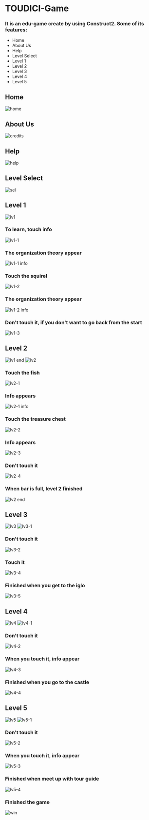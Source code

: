 # TOUDICI-Game

### It is an edu-game create by using Construct2. Some of its features:
- Home
- About Us
- Help
- Level Select
- Level 1
- Level 2
- Level 3
- Level 4
- Level 5

## Home
![home](https://user-images.githubusercontent.com/26601444/51441628-16bcec00-1d06-11e9-8bbc-49931b41a294.png)
## About Us
![credits](https://user-images.githubusercontent.com/26601444/51441626-16245580-1d06-11e9-90ba-2053cfd3d340.png)
## Help
![help](https://user-images.githubusercontent.com/26601444/51441627-16bcec00-1d06-11e9-8b63-126d71c63ee3.png)
## Level Select
![sel](https://user-images.githubusercontent.com/26601444/51441665-22101780-1d06-11e9-8c1d-996302170ec0.PNG)
##  Level 1
![lv1](https://user-images.githubusercontent.com/26601444/51441630-17558280-1d06-11e9-89a9-35ca8320f64f.png)
### To learn, touch info
![lv1-1](https://user-images.githubusercontent.com/26601444/51441632-1886af80-1d06-11e9-9bfb-9cbe6e234372.png)
### The organization theory appear
![lv1-1 info](https://user-images.githubusercontent.com/26601444/51441631-17ee1900-1d06-11e9-8148-61db0644bc47.png)
### Touch the squirel
![lv1-2](https://user-images.githubusercontent.com/26601444/51441634-191f4600-1d06-11e9-986f-cea2e1624de5.png)
### The organization theory appear
![lv1-2 info](https://user-images.githubusercontent.com/26601444/51441633-1886af80-1d06-11e9-8ab9-5e8e07071ccf.png)
### Don't touch it, if you don't want to go back from the start
![lv1-3](https://user-images.githubusercontent.com/26601444/51441636-19b7dc80-1d06-11e9-8ab1-46a059bcb80f.PNG)
##  Level 2
![lv1 end](https://user-images.githubusercontent.com/26601444/51441629-17558280-1d06-11e9-86d0-9daeade942fb.png)
![lv2](https://user-images.githubusercontent.com/26601444/51441639-1a507300-1d06-11e9-891f-927eec293d0c.png)
### Touch the fish
![lv2-1](https://user-images.githubusercontent.com/26601444/51441641-1ae90980-1d06-11e9-812a-94a00274744d.jpg)
### Info appears
![lv2-1 info](https://user-images.githubusercontent.com/26601444/51441640-1a507300-1d06-11e9-9319-b08b185b0c03.png)
### Touch the treasure chest
![lv2-2](https://user-images.githubusercontent.com/26601444/51441642-1b81a000-1d06-11e9-8c02-ebc8e6259b5d.png)
### Info appears
![lv2-3](https://user-images.githubusercontent.com/26601444/51441644-1b81a000-1d06-11e9-8313-36d38a6392c6.PNG)
### Don't touch it
![lv2-4](https://user-images.githubusercontent.com/26601444/51441645-1c1a3680-1d06-11e9-9d19-126f9baf2769.PNG)
### When bar is full, level 2 finished
![lv2 end](https://user-images.githubusercontent.com/26601444/51441638-19b7dc80-1d06-11e9-8335-c078c9634c88.png)
##  Level 3
![lv3](https://user-images.githubusercontent.com/26601444/51441646-1c1a3680-1d06-11e9-8d02-e51dfc61f22f.PNG)
![lv3-1](https://user-images.githubusercontent.com/26601444/51441648-1d4b6380-1d06-11e9-958d-f175bc4722d9.PNG)
### Don't touch it
![lv3-2](https://user-images.githubusercontent.com/26601444/51441649-1de3fa00-1d06-11e9-8b0b-0dbc4bc38405.PNG)
### Touch it
![lv3-4](https://user-images.githubusercontent.com/26601444/51441651-1de3fa00-1d06-11e9-9a6b-6d4c70d02405.PNG)
### Finished when you get to the iglo
![lv3-5](https://user-images.githubusercontent.com/26601444/51441652-1e7c9080-1d06-11e9-9879-57d299f565c2.PNG)
##  Level 4
![lv4](https://user-images.githubusercontent.com/26601444/51441653-1e7c9080-1d06-11e9-9e85-10ea40c398ea.PNG)
![lv4-1](https://user-images.githubusercontent.com/26601444/51441655-1f152700-1d06-11e9-8cbf-b2d5360204cd.PNG)
### Don't touch it
![lv4-2](https://user-images.githubusercontent.com/26601444/51441656-1fadbd80-1d06-11e9-91f0-68cfadb641f2.PNG)
### When you touch it, info appear
![lv4-3](https://user-images.githubusercontent.com/26601444/51441657-1fadbd80-1d06-11e9-86a2-c7f619b3eb20.PNG)
###  Finished when you go to the castle
![lv4-4](https://user-images.githubusercontent.com/26601444/51441658-20465400-1d06-11e9-8f17-29997003cc19.PNG)
##  Level 5
![lv5](https://user-images.githubusercontent.com/26601444/51441659-20465400-1d06-11e9-8ceb-de848d7232ee.png)
![lv5-1](https://user-images.githubusercontent.com/26601444/51441660-20deea80-1d06-11e9-8413-954e7e2480f8.png)
### Don't touch it
![lv5-2](https://user-images.githubusercontent.com/26601444/51441662-21778100-1d06-11e9-8158-34e656e2ea43.PNG)
### When you touch it, info appear
![lv5-3](https://user-images.githubusercontent.com/26601444/51441663-21778100-1d06-11e9-973a-41607b84682a.PNG)
###  Finished when meet up with tour guide
![lv5-4](https://user-images.githubusercontent.com/26601444/51441664-22101780-1d06-11e9-8708-89ceb9099b85.PNG)
### Finished the game
![win](https://user-images.githubusercontent.com/26601444/51441667-22a8ae00-1d06-11e9-8954-16bd03ceec29.png)


